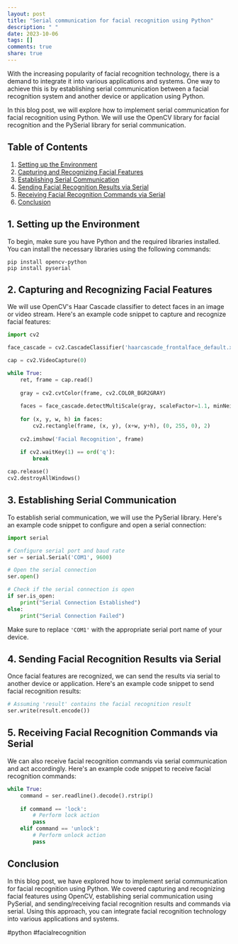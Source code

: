 ```yaml
---
layout: post
title: "Serial communication for facial recognition using Python"
description: " "
date: 2023-10-06
tags: []
comments: true
share: true
---
```


With the increasing popularity of facial recognition technology, there is a demand to integrate it into various applications and systems. One way to achieve this is by establishing serial communication between a facial recognition system and another device or application using Python.

In this blog post, we will explore how to implement serial communication for facial recognition using Python. We will use the OpenCV library for facial recognition and the PySerial library for serial communication.

## Table of Contents
1. [Setting up the Environment](#setting-up-the-environment)
2. [Capturing and Recognizing Facial Features](#capturing-and-recognizing-facial-features)
3. [Establishing Serial Communication](#establishing-serial-communication)
4. [Sending Facial Recognition Results via Serial](#sending-facial-recognition-results-via-serial)
5. [Receiving Facial Recognition Commands via Serial](#receiving-facial-recognition-commands-via-serial)
6. [Conclusion](#conclusion)

## 1. Setting up the Environment<a name="setting-up-the-environment"></a>

To begin, make sure you have Python and the required libraries installed. You can install the necessary libraries using the following commands:

```
pip install opencv-python
pip install pyserial
```

## 2. Capturing and Recognizing Facial Features<a name="capturing-and-recognizing-facial-features"></a>

We will use OpenCV's Haar Cascade classifier to detect faces in an image or video stream. Here's an example code snippet to capture and recognize facial features:

```python
import cv2

face_cascade = cv2.CascadeClassifier('haarcascade_frontalface_default.xml')

cap = cv2.VideoCapture(0)

while True:
    ret, frame = cap.read()
    
    gray = cv2.cvtColor(frame, cv2.COLOR_BGR2GRAY)
    
    faces = face_cascade.detectMultiScale(gray, scaleFactor=1.1, minNeighbors=5, minSize=(30, 30))
    
    for (x, y, w, h) in faces:
        cv2.rectangle(frame, (x, y), (x+w, y+h), (0, 255, 0), 2)
    
    cv2.imshow('Facial Recognition', frame)
    
    if cv2.waitKey(1) == ord('q'):
        break

cap.release()
cv2.destroyAllWindows()
```

## 3. Establishing Serial Communication<a name="establishing-serial-communication"></a>

To establish serial communication, we will use the PySerial library. Here's an example code snippet to configure and open a serial connection:

```python
import serial

# Configure serial port and baud rate
ser = serial.Serial('COM1', 9600)

# Open the serial connection
ser.open()

# Check if the serial connection is open
if ser.is_open:
    print("Serial Connection Established")
else:
    print("Serial Connection Failed")
```

Make sure to replace `'COM1'` with the appropriate serial port name of your device.

## 4. Sending Facial Recognition Results via Serial<a name="sending-facial-recognition-results-via-serial"></a>

Once facial features are recognized, we can send the results via serial to another device or application. Here's an example code snippet to send facial recognition results:

```python
# Assuming 'result' contains the facial recognition result
ser.write(result.encode())
```

## 5. Receiving Facial Recognition Commands via Serial<a name="receiving-facial-recognition-commands-via-serial"></a>

We can also receive facial recognition commands via serial communication and act accordingly. Here's an example code snippet to receive facial recognition commands:

```python
while True:
    command = ser.readline().decode().rstrip()
    
    if command == 'lock':
        # Perform lock action
        pass
    elif command == 'unlock':
        # Perform unlock action
        pass
```

## Conclusion<a name="conclusion"></a>

In this blog post, we have explored how to implement serial communication for facial recognition using Python. We covered capturing and recognizing facial features using OpenCV, establishing serial communication using PySerial, and sending/receiving facial recognition results and commands via serial. Using this approach, you can integrate facial recognition technology into various applications and systems. 

#python #facialrecognition